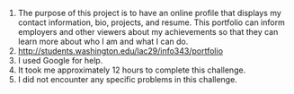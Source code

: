 1.	The purpose of this project is to have an online profile that displays my contact information,
	bio, projects, and resume. This portfolio can inform employers and other viewers about my achievements
	so that they can learn more about who I am and what I can do.
2.	http://students.washington.edu/lac29/info343/portfolio
3.	I used Google for help.
4.	It took me approximately 12 hours to complete this challenge.
5.	I did not encounter any specific problems in this challenge.
